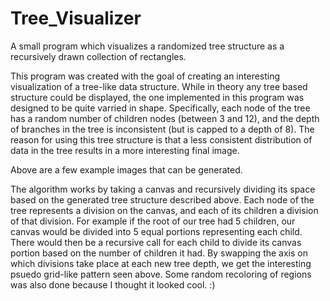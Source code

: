 # Tree_Visualizer
A small program which visualizes a randomized tree structure as a recursively drawn collection of rectangles.

  This program was created with the goal of creating an interesting visualization of a tree-like data structure. While in theory any tree based structure could be displayed, the one implemented in this program was designed to be quite varried in shape. Specifically, each node of the tree has a random number of children nodes (between 3 and 12), and the depth of branches in the tree is inconsistent (but is capped to a depth of 8). The reason for using this tree structure is that a less consistent distribution of data in the tree results in a more interesting final image. 
  
  
  
Above are a few example images that can be generated.
  
  The algorithm works by taking a canvas and recursively dividing its space based on the generated tree structure described above. Each node of the tree represents a division on the canvas, and each of its children a division of that division. For example if the root of our tree had 5 children, our canvas would be divided into 5 equal portions representing each child. There would then be a recursive call for each child to divide its canvas portion based on the number of children it had. By swapping the axis on which divisions take place at each new tree depth, we get the interesting psuedo grid-like pattern seen above. Some random recoloring of regions was also done because I thought it looked cool. :)   
